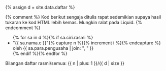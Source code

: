 {% assign d = site.data.daftar %}

{% comment %}
Kod berikut sengaja ditulis rapat sedemikian supaya hasil
tukaran ke kod HTML lebih kemas. Mungkin ralat pada Liquid.
{% endcomment %}

<ul>{% for sa in d %}{% if sa.ciri.rasmi %}
<li>"{{ sa.nama.c }}"{% capture n %}{% increment i %}{% endcapture %}
oleh {{ sa.para.pengusaha | join: ", " }}</li>
{% endif %}{% endfor %}</ul>

Bilangan daftar rasmi/semua:
{{ n | plus: 1 }}/{{ d | size }}
